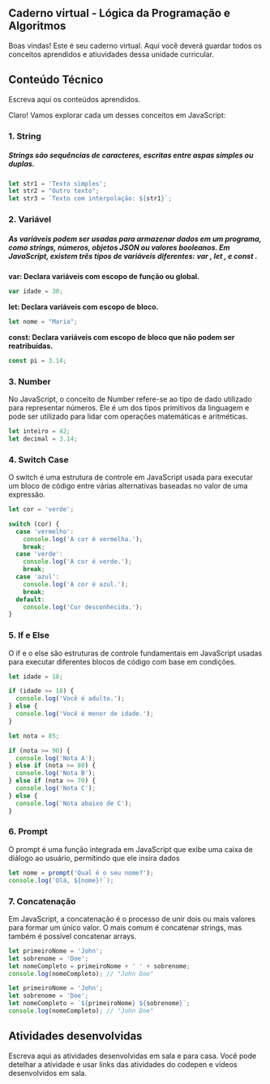 ## Caderno virtual - Lógica da Programação e Algoritmos
Boas vindas! Este é seu caderno virtual. Aqui você deverá guardar todos os conceitos aprendidos e atiuvidades dessa unidade curricular. 


## Conteúdo Técnico
Escreva aqui os conteúdos aprendidos.

Claro! Vamos explorar cada um desses conceitos em JavaScript:

### 1. **String**

##### Strings são sequências de caracteres, escritas entre aspas simples ou duplas.

```javascript
let str1 = 'Texto simples';
let str2 = "Outro texto";
let str3 = `Texto com interpolação: ${str1}`;
```

### 2. **Variável**

##### As variáveis ​​podem ser usadas para armazenar dados em um programa, como strings, números, objetos JSON ou valores booleanos. Em JavaScript, existem três tipos de variáveis ​​diferentes: var , let , e const .

**var: Declara variáveis com escopo de função ou global.**
  ```javascript
  var idade = 30;
  ```

**let: Declara variáveis com escopo de bloco.**
  ```javascript
  let nome = "Maria";
  ```

**const: Declara variáveis com escopo de bloco que não podem ser reatribuídas.**
  ```javascript
  const pi = 3.14;
  ```

### 3. **Number**

No JavaScript, o conceito de Number refere-se ao tipo de dado utilizado para representar números. Ele é um dos tipos primitivos da linguagem e pode ser utilizado para lidar com operações matemáticas e aritméticas.

```javascript
let inteiro = 42;
let decimal = 3.14;
```

### 4. **Switch Case**

O switch é uma estrutura de controle em JavaScript usada para executar um bloco de código entre várias alternativas baseadas no valor de uma expressão.

```javascript
let cor = 'verde';

switch (cor) {
  case 'vermelho':
    console.log('A cor é vermelha.');
    break;
  case 'verde':
    console.log('A cor é verde.');
    break;
  case 'azul':
    console.log('A cor é azul.');
    break;
  default:
    console.log('Cor desconhecida.');
}
```

### 5. **If e Else**

O if e o else são estruturas de controle fundamentais em JavaScript usadas para executar diferentes blocos de código com base em condições.

```javascript
let idade = 18;

if (idade >= 18) {
  console.log('Você é adulto.');
} else {
  console.log('Você é menor de idade.');
}
```


```javascript
let nota = 85;

if (nota >= 90) {
  console.log('Nota A');
} else if (nota >= 80) {
  console.log('Nota B');
} else if (nota >= 70) {
  console.log('Nota C');
} else {
  console.log('Nota abaixo de C');
}
```

### 6. **Prompt**


O prompt é uma função integrada em JavaScript que exibe uma caixa de diálogo ao usuário, permitindo que ele insira dados

```javascript
let nome = prompt('Qual é o seu nome?');
console.log('Olá, ${nome}!`);
```

### 7. **Concatenação**

Em JavaScript, a concatenação é o processo de unir dois ou mais valores para formar um único valor. O mais comum é concatenar strings, mas também é possível concatenar arrays.

  ```javascript
  let primeiroNome = 'John';
  let sobrenome = 'Doe';
  let nomeCompleto = primeiroNome + ' ' + sobrenome;
  console.log(nomeCompleto); // "John Doe"
  ```

  ```javascript
  let primeiroNome = 'John';
  let sobrenome = 'Doe';
  let nomeCompleto = `${primeiroNome} ${sobrenome}`;
  console.log(nomeCompleto); // "John Doe"
  ```

## Atividades desenvolvidas
Escreva aqui as atividades desenvolvidas em sala e para casa. Você pode detelhar a atividade e usar links das atividades do codepen e vídeos desenvolvidos em sala. 
